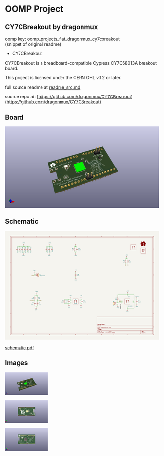 # OOMP Project  
## CY7CBreakout  by dragonmux  
  
oomp key: oomp_projects_flat_dragonmux_cy7cbreakout  
(snippet of original readme)  
  
- CY7CBreakout  
  
CY7CBreakout is a breadboard-compatible Cypress CY7C68013A breakout board.  
  
This project is licensed under the CERN OHL v.1.2 or later.  
  
  full source readme at [readme_src.md](readme_src.md)  
  
source repo at: [https://github.com/dragonmux/CY7CBreakout](https://github.com/dragonmux/CY7CBreakout)  
## Board  
  
[![working_3d.png](working_3d_600.png)](working_3d.png)  
## Schematic  
  
[![working_schematic.png](working_schematic_600.png)](working_schematic.png)  
  
[schematic pdf](working_schematic.pdf)  
## Images  
  
[![working_3d.png](working_3d_140.png)](working_3d.png)  
  
[![working_3d_back.png](working_3d_back_140.png)](working_3d_back.png)  
  
[![working_3d_front.png](working_3d_front_140.png)](working_3d_front.png)  

